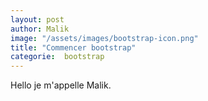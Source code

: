 ```yaml
---
layout: post
author: Malik
image: "/assets/images/bootstrap-icon.png"
title: "Commencer bootstrap"
categorie:  bootstrap
---
```





<p> Hello je m'appelle Malik. </p>